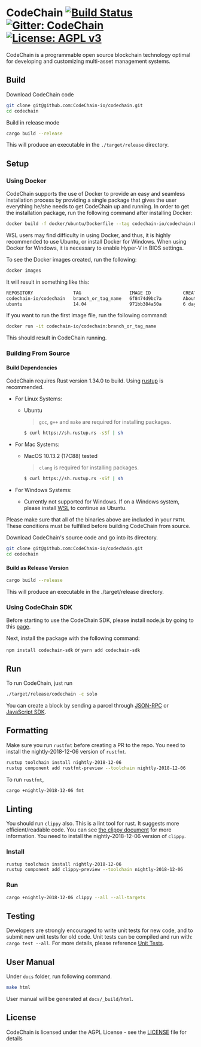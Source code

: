 CodeChain [![Build Status](https://travis-ci.org/CodeChain-io/codechain.svg?branch=master)](https://travis-ci.org/CodeChain-io/codechain) [![Gitter: CodeChain](https://img.shields.io/badge/gitter-codechain-4AB495.svg)](https://gitter.im/CodeChain-io/codechain) [![License: AGPL v3](https://img.shields.io/badge/License-AGPL%20v3-blue.svg)](https://www.gnu.org/licenses/agpl-3.0)
==============

CodeChain is a programmable open source blockchain technology optimal for developing and customizing multi-asset management systems.

## Build

Download CodeChain code

```sh
git clone git@github.com:CodeChain-io/codechain.git
cd codechain
```

Build in release mode

```sh
cargo build --release
```

This will produce an executable in the `./target/release` directory.

## Setup

### Using Docker

CodeChain supports the use of Docker to provide an easy and seamless installation process by providing a single package that gives the user everything he/she
needs to get CodeChain up and running. In order to get the installation package, run the following command after installing Docker:

```sh
docker build -f docker/ubuntu/Dockerfile --tag codechain-io/codechain:branch_or_tag_name .
```    

WSL users may find difficulty in using Docker, and thus, it is highly recommended to use Ubuntu, or install Docker for Windows. When using Docker for Windows,
it is necessary to enable Hyper-V in BIOS settings.

To see the Docker images created, run the following:
```sh
docker images
```

It will result in something like this:
```sh
REPOSITORY               TAG                  IMAGE ID            CREATED              SIZE
codechain-io/codechain   branch_or_tag_name   6f8474d9bc7a        About a minute ago   1.85GB
ubuntu                   14.04                971bb384a50a        6 days ago           188MB
```
    
If you want to run the first image file, run the following command:
```sh
docker run -it codechain-io/codechain:branch_or_tag_name
```

This should result in CodeChain running.

### Building From Source

#### Build Dependencies
CodeChain requires Rust version 1.34.0 to build. Using [rustup](https://rustup.rs/ "rustup URL") is recommended.

- For Linux Systems:
  - Ubuntu

    > `gcc`, `g++` and `make` are required for installing packages.
    ```sh
    $ curl https://sh.rustup.rs -sSf | sh
    ```
        

- For Mac Systems:
  - MacOS 10.13.2 (17C88) tested
    > `clang` is required for installing packages.

    ```sh
    $ curl https://sh.rustup.rs -sSf | sh
    ```
        

- For Windows Systems:
  - Currently not supported for Windows. If on a Windows system, please install [WSL](https://docs.microsoft.com/en-us/windows/wsl/install-win10) to continue as Ubuntu.

Please make sure that all of the binaries above are included in your `PATH`. These conditions must be fulfilled before building CodeChain from source.


Download CodeChain's source code and go into its directory.
```sh
git clone git@github.com:CodeChain-io/codechain.git
cd codechain
```

#### Build as Release Version
```sh
cargo build --release
```

This will produce an executable in the ./target/release directory.

### Using CodeChain SDK

Before starting to use the CodeChain SDK, please install node.js by going to this [page](https://nodejs.org/en/).

Next, install the package with the following command:

`npm install codechain-sdk` or `yarn add codechain-sdk`

## Run

To run CodeChain, just run

```sh
./target/release/codechain -c solo
```
You can create a block by sending a parcel through [JSON-RPC](https://github.com/CodeChain-io/codechain/blob/master/spec/JSON-RPC.md) or [JavaScript SDK](https://api.codechain.io/).

## Formatting


Make sure you run `rustfmt` before creating a PR to the repo. You need to install the nightly-2018-12-06 version of `rustfmt`.

```sh
rustup toolchain install nightly-2018-12-06
rustup component add rustfmt-preview --toolchain nightly-2018-12-06
```

To run `rustfmt`,

```sh
cargo +nightly-2018-12-06 fmt
```

## Linting

You should run `clippy` also. This is a lint tool for rust. It suggests more efficient/readable code.
You can see [the clippy document](https://rust-lang.github.io/rust-clippy/master/index.html) for more information.
You need to install the nightly-2018-12-06 version of `clippy`.

### Install
```sh
rustup toolchain install nightly-2018-12-06
rustup component add clippy-preview --toolchain nightly-2018-12-06
```

### Run

```sh
cargo +nightly-2018-12-06 clippy --all --all-targets
```

## Testing

Developers are strongly encouraged to write unit tests for new code, and to submit new unit tests for old code. Unit tests can be compiled and run with: `cargo test --all`. For more details, please reference [Unit Tests](https://github.com/CodeChain-io/codechain/wiki/Unit-Tests).

## User Manual

Under `docs` folder, run following command.
```sh
make html
```
User manual will be generated at `docs/_build/html`.

## License
CodeChain is licensed under the AGPL License - see the [LICENSE](https://github.com/CodeChain-io/codechain/blob/master/LICENSE) file for details
